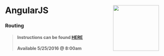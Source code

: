 # AngularJS <img align="right" src="https://github.com/Learning-Fuze/prototypes_C8/blob/assets/assets/images/logos/LF_LOGO.png?raw=true" width="150">
### Routing

>#### Instructions can be found <a href="http://learning-fuze.github.io/prototypes_C8/#/AngularJS-Routes" target="_blank">HERE</a>
>#### Available 5/25/2016 @ 8:00am
